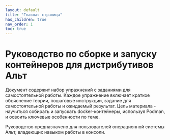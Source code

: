 ```yaml
---
layout: default
title: "Главная страница"
has_children: true
nav_order: 1
toc: true
---
```

# Руководство по сборке и запуску контейнеров для дистрибутивов Альт

Документ содержит набор упражнений с заданиями для самостоятельной работы. Каждое упражнение включает краткое объяснение теории, пошаговые инструкции, задание для самостоятельной работы и ожидаемый результат.
Цель материала - научиться собирать и запускать docker-контейнеры, используя Podman, и освоить ключевые особенности по теме.

Руководство предназначено для пользователей операционной системы Альт, владеющих навыком работы в консоли.

